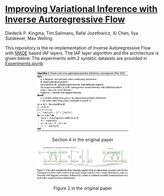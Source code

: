 # [Improving Variational Inference with Inverse Autoregressive Flow](https://arxiv.org/abs/1606.04934)

Diederik P. Kingma, Tim Salimans, Rafal Jozefowicz, Xi Chen, Ilya Sutskever, Max Welling

This repository is the re-implementation of Inverse Autoregressive Flow with [MADE](https://arxiv.org/abs/1502.03509) based IAF layers. The IAF layer algorithm and the architecture is given below. The experiments with 2 syntetic datasets are provided in [Experiments.ipynb](Experiments.ipynb)

<p align="center"><img src="Data/algorithm.png" alt="Model" style="height: 200px; width:300px;"/></p>
<p align="center">Section 4 in the original paper</p>

<p align="center"><img src="Data/architecture.png" alt="Model" style="height: 110px; width:300px;"/></p>
<p align="center">Figure 2 in the original paper</p>

